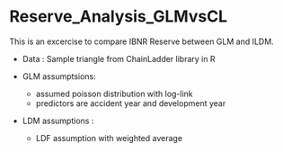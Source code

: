 # Reserve_Analysis_GLMvsCL

This is an excercise to compare IBNR Reserve between GLM and ILDM.

- Data : Sample triangle from ChainLadder library in R
- GLM assumptsions:
  * assumed poisson distribution with log-link
  * predictors are accident year and development year

- LDM assumptions :
  * LDF assumption with weighted average
